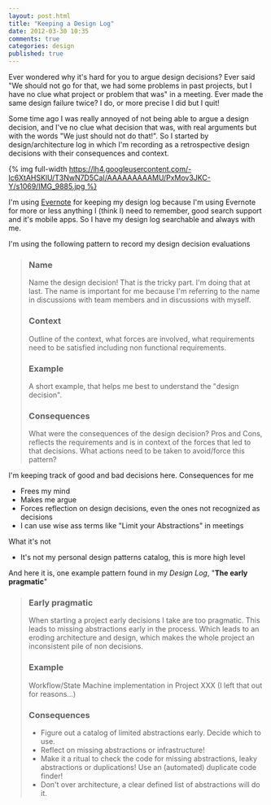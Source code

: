 ```yaml
---
layout: post.html
title: "Keeping a Design Log"
date: 2012-03-30 10:35
comments: true
categories: design
published: true
---
```


Ever wondered why it's hard for you to argue design decisions? Ever said "We should not go for that, we had some problems in past projects, but I have no clue what project or problem that was" in a meeting. Ever made the same design failure twice? I do, or more precise I did but I quit!

Some time ago I was really annoyed of not being able to argue a design decision, and I've no clue what decision that was, with real arguments but with the words "We just should not do that!". So I started by design/architecture log in which I'm recording as a retrospective design decisions with their consequences and context.
<!-- more -->
{% img full-width https://lh4.googleusercontent.com/-lc6XtAHSKlU/T3NwN7D5CaI/AAAAAAAAAMU/PxMov3JKC-Y/s1069/IMG_9885.jpg %}

I'm using [Evernote](http://evernote.com) for keeping my design log because I'm using Evernote for more or less anything I (think I) need to remember, good search support and it's mobile apps. So I have my design log searchable and always with me.

I'm using the following pattern to record my design decision evaluations

> ### Name
> Name the design decision! That is the tricky part. I'm doing that at last. The name is important for me because I'm referring to the name in discussions with team members and in discussions with myself.
>
> ### Context
> Outline of the context, what forces are involved, what requirements need to be satisfied including non functional requirements.
>
> ### Example
> A short example, that helps me best to understand the "design decision".
>
> ### Consequences
> What were the consequences of the design decision? Pros and Cons, reflects the requirements and is in context of the forces that led to that decisions.
> What actions need to be taken to avoid/force this pattern?

I'm keeping track of good and bad decisions here. Consequences for me

* Frees my mind
* Makes me argue
* Forces reflection on design decisions, even the ones not recognized as decisions
* I can use wise ass terms like "Limit your Abstractions" in meetings

What it's not

* It's not my personal design patterns catalog, this is more high level

And here it is, one example pattern found in my _Design Log_, "**The early pragmatic**"

> ### Early pragmatic
> When starting a project early decisions I take are too pragmatic. This leads to missing abstractions early in the process. Which leads to an eroding architecture and design, which makes the whole project an inconsistent pile of non decisions.
>
> ### Example
> Workflow/State Machine implementation in Project XXX (I left that out for reasons...)
>
> ### Consequences
>
> * Figure out a catalog of limited abstractions early. Decide which to use.
> * Reflect on missing abstractions or infrastructure!
> * Make it a ritual to check the code for missing abstractions, leaky abstractions or duplications! Use an (automated) duplicate code finder!
> * Don't over architecture, a clear defined list of abstractions will do it.

